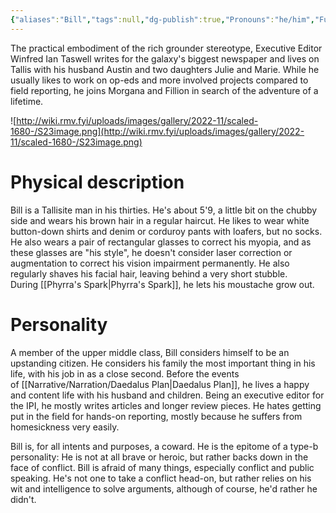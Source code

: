 ```yaml
---
{"aliases":"Bill","tags":null,"dg-publish":true,"Pronouns":"he/him","Full Name":"Winfred Ian Taswell","Role":"Assistant","Species":"Tallisite","Gender":"Cis Man","permalink":"/narrative/characters/daedalus-plan/bill-taswell/","dgPassFrontmatter":true}
---
```



The practical embodiment of the rich grounder stereotype, Executive Editor Winfred Ian Taswell writes for the galaxy's biggest newspaper and lives on Tallis with his husband Austin and two daughters Julie and Marie. While he usually likes to work on op-eds and more involved projects compared to field reporting, he joins Morgana and Fillion in search of the adventure of a lifetime.

![http://wiki.rmv.fyi/uploads/images/gallery/2022-11/scaled-1680-/S23image.png](http://wiki.rmv.fyi/uploads/images/gallery/2022-11/scaled-1680-/S23image.png)

# Physical description

Bill is a Tallisite man in his thirties. He's about 5'9, a little bit on the chubby side and wears his brown hair in a regular haircut. He likes to wear white button-down shirts and denim or corduroy pants with loafers, but no socks. He also wears a pair of rectangular glasses to correct his myopia, and as these glasses are "his style", he doesn't consider laser correction or augmentation to correct his vision impairment permanently. He also regularly shaves his facial hair, leaving behind a very short stubble. During [[Phyrra's Spark\|Phyrra's Spark]], he lets his moustache grow out.

# Personality

A member of the upper middle class, Bill considers himself to be an upstanding citizen. He considers his family the most important thing in his life, with his job in as a close second. Before the events of [[Narrative/Narration/Daedalus Plan\|Daedalus Plan]], he lives a happy and content life with his husband and children. Being an executive editor for the IPI, he mostly writes articles and longer review pieces. He hates getting put in the field for hands-on reporting, mostly because he suffers from homesickness very easily.

Bill is, for all intents and purposes, a coward. He is the epitome of a type-b personality: He is not at all brave or heroic, but rather backs down in the face of conflict. Bill is afraid of many things, especially conflict and public speaking. He's not one to take a conflict head-on, but rather relies on his wit and intelligence to solve arguments, although of course, he'd rather he didn't.